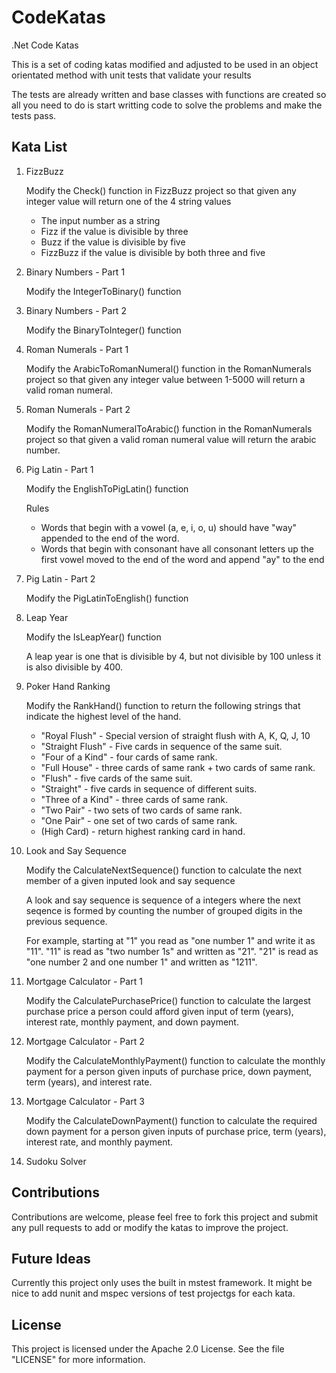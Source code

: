 CodeKatas
=========

.Net Code Katas

This is a set of coding katas modified and adjusted to be used in an object orientated method with unit tests that validate your results

The tests are already written and base classes with functions are created so all you need to do is start writting code to solve the problems and make the tests pass.

Kata List
---------

 1. FizzBuzz

    Modify the Check() function in FizzBuzz project so that given any integer value will return one of the 4 string values

    * The input number as a string
    * Fizz if the value is divisible by three
    * Buzz if the value is divisible by five
    * FizzBuzz if the value is divisible by both three and five
    
 1. Binary Numbers - Part 1

    Modify the IntegerToBinary() function

 1. Binary Numbers - Part 2

    Modify the BinaryToInteger() function

 1. Roman Numerals - Part 1

    Modify the ArabicToRomanNumeral() function in the RomanNumerals project so that given any integer value between 1-5000 will return a valid roman numeral.

 1. Roman Numerals - Part 2

    Modify the RomanNumeralToArabic() function in the RomanNumerals project so that given a valid roman numeral value will return the arabic number.

 1. Pig Latin - Part 1

    Modify the EnglishToPigLatin() function

    Rules

    * Words that begin with a vowel (a, e, i, o, u) should have "way" appended to the end of the word.
    * Words that begin with consonant have all consonant letters up the first vowel moved to the end of the word and append "ay" to the end

 1. Pig Latin - Part 2

    Modify the PigLatinToEnglish() function

 1. Leap Year

    Modify the IsLeapYear() function

    A leap year is one that is divisible by 4, but not divisible by 100 unless it is also divisible by 400.

 1. Poker Hand Ranking

    Modify the RankHand() function to return the following strings that indicate the highest level of the hand.

    * "Royal Flush" - Special version of straight flush with A, K, Q, J, 10
    * "Straight Flush" - Five cards in sequence of the same suit.
    * "Four of a Kind" - four cards of same rank.
    * "Full House" - three cards of same rank + two cards of same rank.
    * "Flush" - five cards of the same suit.
    * "Straight" - five cards in sequence of different suits.
    * "Three of a Kind" - three cards of same rank.
    * "Two Pair" - two sets of two cards of same rank.
    * "One Pair" - one set of two cards of same rank.
    * (High Card) - return highest ranking card in hand.

 1. Look and Say Sequence

    Modify the CalculateNextSequence() function to calculate the next member of a given inputed look and say sequence

    A look and say sequence is sequence of a integers where the next seqence is formed by counting the number of grouped digits in the previous sequence.

    For example, starting at "1" you read as "one number 1" and write it as "11". "11" is read as "two number 1s" and written as "21". "21" is read as "one number 2 and one number 1" and written as "1211".

 1. Mortgage Calculator - Part 1

    Modify the CalculatePurchasePrice() function to calculate the largest purchase price a person could afford given input of term (years), interest rate, monthly payment, and down payment.

 1. Mortgage Calculator - Part 2

    Modify the CalculateMonthlyPayment() function to calculate the monthly payment for a person given inputs of purchase price, down payment, term (years), and interest rate.

 1. Mortgage Calculator - Part 3

    Modify the CalculateDownPayment() function to calculate the required down payment for a person given inputs of purchase price, term (years), interest rate, and monthly payment.

 1. Sudoku Solver

Contributions
-------------

Contributions are welcome, please feel free to fork this project and submit any pull requests to add or modify the katas to improve the project.

Future Ideas
------------

Currently this project only uses the built in mstest framework. It might be nice to add nunit and mspec versions of test projectgs for each kata.

License
-------

This project is licensed under the Apache 2.0 License. 
See the file "LICENSE" for more information.